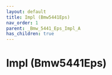 ```yaml
---
layout: default
title: Impl (Bmw5441Eps)
nav_order: 1
parent: _Bmw_5441_Eps_Impl_A
has_children: true
---
```

# Impl (Bmw5441Eps)
